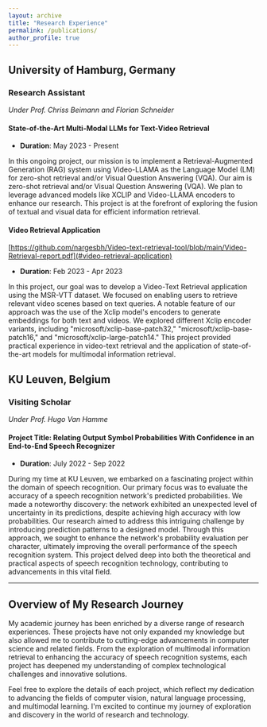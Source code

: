 ```yaml
---
layout: archive
title: "Research Experience"
permalink: /publications/
author_profile: true
---
```

## University of Hamburg, Germany

### Research Assistant
*Under Prof. Chriss Beimann and Florian Schneider*

#### State-of-the-Art Multi-Modal LLMs for Text-Video Retrieval
- **Duration**: May 2023 - Present

In this ongoing project, our mission is to implement a Retrieval-Augmented Generation (RAG) system using Video-LLAMA as the Language Model (LM) for zero-shot retrieval and/or Visual Question Answering (VQA). Our aim is zero-shot retrieval and/or Visual Question Answering (VQA). We plan to leverage advanced models like XCLIP and Video-LLAMA encoders to enhance our research. This project is at the forefront of exploring the fusion of textual and visual data for efficient information retrieval.


#### Video Retrieval Application <a name="video-retrieval-application"></a>
[https://github.com/nargesbh/Video-text-retrieval-tool/blob/main/Video-Retrieval-report.pdf](#video-retrieval-application)

- **Duration**: Feb 2023 - Apr 2023

In this project, our goal was to develop a Video-Text Retrieval application using the MSR-VTT dataset. We focused on enabling users to retrieve relevant video scenes based on text queries.
A notable feature of our approach was the use of the Xclip model's encoders to generate embeddings for both text and videos. We explored different Xclip encoder variants, including "microsoft/xclip-base-patch32," "microsoft/xclip-base-patch16," and "microsoft/xclip-large-patch14."
This project provided practical experience in video-text retrieval and the application of state-of-the-art models for multimodal information retrieval.


## KU Leuven, Belgium

### Visiting Scholar
*Under Prof. Hugo Van Hamme*

#### Project Title: Relating Output Symbol Probabilities With Confidence in an End-to-End Speech Recognizer
- **Duration**: July 2022 - Sep 2022

During my time at KU Leuven, we embarked on a fascinating project within the domain of speech recognition. Our primary focus was to evaluate the accuracy of a speech recognition network's predicted probabilities. We made a noteworthy discovery: the network exhibited an unexpected level of uncertainty in its predictions, despite achieving high accuracy with low probabilities. Our research aimed to address this intriguing challenge by introducing prediction patterns to a designed model. Through this approach, we sought to enhance the network's probability evaluation per character, ultimately improving the overall performance of the speech recognition system. This project delved deep into both the theoretical and practical aspects of speech recognition technology, contributing to advancements in this vital field.

---

## Overview of My Research Journey

My academic journey has been enriched by a diverse range of research experiences. These projects have not only expanded my knowledge but also allowed me to contribute to cutting-edge advancements in computer science and related fields. From the exploration of multimodal information retrieval to enhancing the accuracy of speech recognition systems, each project has deepened my understanding of complex technological challenges and innovative solutions.

Feel free to explore the details of each project, which reflect my dedication to advancing the fields of computer vision, natural language processing, and multimodal learning. I'm excited to continue my journey of exploration and discovery in the world of research and technology.

